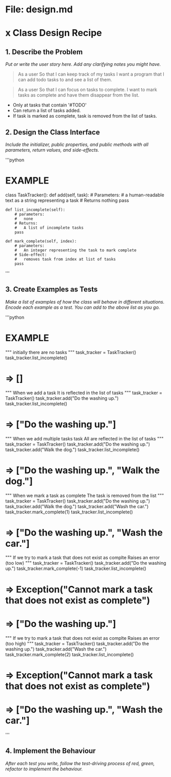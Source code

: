 # File: design.md

# x Class Design Recipe


## 1. Describe the Problem

_Put or write the user story here. Add any clarifying notes you might have._

> As a user
> So that I can keep track of my tasks
> I want a program that I can add todo tasks to and see a list of them.

> As a user
> So that I can focus on tasks to complete.
> I want to mark tasks as complete and have them disappear from the list.

* Only at tasks that contain '#TODO'
* Can return a list of tasks added.
* If task is marked as complete, task is removed from the list of tasks.

## 2. Design the Class Interface

_Include the initializer, public properties, and public methods with all parameters, return values, and side-effects._

'''python
# EXAMPLE 

class TaskTracker():
    def add(self, task):
        # Parameters:
        #   a human-readable text as a string representing a task
        # Returns nothing
        pass

    def list_incomplete(self):
        # parameters:
        #   none
        # Returns:
        #   A list of incomplete tasks
        pass

    def mark_complete(self, index):
        # parameters:
        #   An integer representing the task to mark complete
        # Side-effect:
        #   removes task from index at list of tasks
        pass

'''

## 3. Create Examples as Tests

_Make a list of examples of how the class will behave in different situations._
_Encode each example as a test. You can add to the above list as you go._

'''python
# EXAMPLE 

"""
initially there are no tasks
"""
task_tracker = TaskTracker()
task_tracker.list_incomplete() 
# => []

"""
When we add a task
It is reflected in the list of tasks
"""
task_tracker = TaskTracker()
task_tracker.add("Do the washing up.")
task_tracker.list_incomplete()
# => ["Do the washing up."]

"""
When we add multiple tasks task
All are reflected in the list of tasks
"""
task_tracker = TaskTracker()
task_tracker.add("Do the washing up.")
task_tracker.add("Walk the dog.")
task_tracker.list_incomplete()
# => ["Do the washing up.", "Walk the dog."]

"""
When we mark a task as complete
The task is removed from the list
"""
task_tracker = TaskTracker()
task_tracker.add("Do the washing up.")
task_tracker.add("Walk the dog.")
task_tracker.add("Wash the car.")
task_tracker.mark_complete(1)
task_tracker.list_incomplete()
# => ["Do the washing up.", "Wash the car."]

"""
If we try to mark a task that does not exist as complte
Raises an error (too low)
"""
task_tracker = TaskTracker()
task_tracker.add("Do the washing up.")
task_tracker.mark_complete(-1)
task_tracker.list_incomplete()
# => Exception("Cannot mark a task that does not exist as complete")
# => ["Do the washing up."]

"""
If we try to mark a task that does not exist as complte
Raises an error (too high)
"""
task_tracker = TaskTracker()
task_tracker.add("Do the washing up.")
task_tracker.add("Wash the car.")
task_tracker.mark_complete(2)
task_tracker.list_incomplete()
# => Exception("Cannot mark a task that does not exist as complete")
# => ["Do the washing up.", "Wash the car."]

'''

## 4. Implement the Behaviour

_After each test you write, follow the test-driving process of red, green, refactor to implement the behaviour._